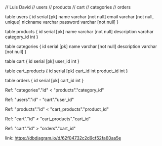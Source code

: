 // Luis David 
// users
// products
// cart 
// categories 
// orders 

table users {
  id serial [pk]
  name varchar [not null]
  email varchar [not null, unique]
  nickname varchar 
  password varchar [not null]
}

table products {
  id serial [pk]
  name varchar [not null]
  description varchar
  category_id int
}

table categories {
  id serial [pk]
  name varchar [not null]
  description varchar [not null]
}

table cart {
  id serial [pk]
  user_id int
}

table cart_products {
  id serial [pk]
  cart_id int
  product_id int 
}

table orders {
  id serial [pk]
  cart_id int
}




Ref: "categories"."id" < "products"."category_id"

Ref: "users"."id" - "cart"."user_id"

Ref: "products"."id" < "cart_products"."product_id"



Ref: "cart"."id" < "cart_products"."cart_id"

Ref: "cart"."id" > "orders"."cart_id"

link: https://dbdiagram.io/d/62f04732c2d9cf52fa60aa5e